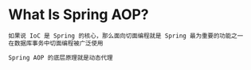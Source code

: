 # What Is Spring AOP?
```md
如果说 IoC 是 Spring 的核心，那么面向切面编程就是 Spring 最为重要的功能之一
在数据库事务中切面编程被广泛使用

Spring AOP 的底层原理就是动态代理
```
